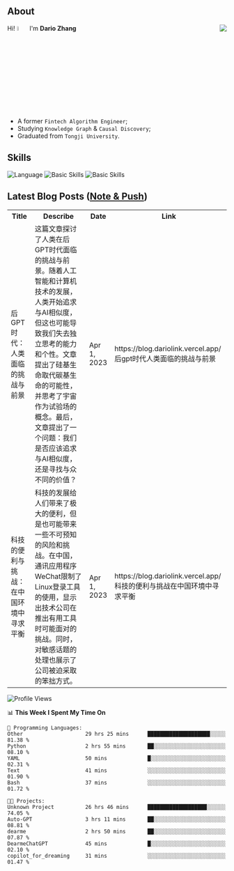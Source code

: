 ## About

<img align="right" src="https://github-readme-stats.vercel.app/api?username=dario-github&show_icons=true&bg_color=00000000&hide_title=true&hide_border=true&include_all_commits=true&count_private=true&theme=transparent" />

Hi! <img src="https://media.giphy.com/media/hvRJCLFzcasrR4ia7z/giphy.gif" width="5%"> I'm **Dario Zhang**

- A former `Fintech Algorithm Engineer`;
- Studying `Knowledge Graph` & `Causal Discovery`;
- Graduated from `Tongji University`.

## Skills

![Language](https://skillicons.dev/icons?i=py,matlab,pytorch,latex,regex,mysql,sqlite)
![Basic Skills](https://skillicons.dev/icons?i=bash,git,linux,md)
![Basic Skills](https://skillicons.dev/icons?i=vim,vscode,jupyterlab)

## Latest Blog Posts ([Note & Push](https://blog.dariolink.vercel.app/))

<table>
  <tr><th>Title</th><th>Describe</th><th>Date</th><th>Link</th></tr>
  <!-- BLOG-POST-LIST:START --><tr><td>后GPT时代：人类面临的挑战与前景</td><td>这篇文章探讨了人类在后GPT时代面临的挑战与前景。随着人工智能和计算机技术的发展，人类开始追求与AI相似度，但这也可能导致我们失去独立思考的能力和个性。文章提出了硅基生命取代碳基生命的可能性，并思考了宇宙作为试验场的概念。最后，文章提出了一个问题：我们是否应该追求与AI相似度，还是寻找与众不同的价值？</td><td>Apr 1, 2023</td><td>https://blog.dariolink.vercel.app/后gpt时代人类面临的挑战与前景</td></tr><tr><td>科技的便利与挑战：在中国环境中寻求平衡</td><td>科技的发展给人们带来了极大的便利，但是也可能带来一些不可预知的风险和挑战。在中国，通讯应用程序WeChat限制了Linux登录工具的使用，显示出技术公司在推出有用工具时可能面对的挑战。同时，对敏感话题的处理也展示了公司被迫采取的笨拙方式。</td><td>Apr 1, 2023</td><td>https://blog.dariolink.vercel.app/科技的便利与挑战在中国环境中寻求平衡</td></tr><!-- BLOG-POST-LIST:END -->
</table>

<!--START_SECTION:waka-->
![Profile Views](http://img.shields.io/badge/Profile%20Views-0-blue)

📊 **This Week I Spent My Time On** 

```text
💬 Programming Languages: 
Other                    29 hrs 25 mins      ████████████████████░░░░░   81.38 % 
Python                   2 hrs 55 mins       ██░░░░░░░░░░░░░░░░░░░░░░░   08.10 % 
YAML                     50 mins             █░░░░░░░░░░░░░░░░░░░░░░░░   02.31 % 
Text                     41 mins             ░░░░░░░░░░░░░░░░░░░░░░░░░   01.90 % 
Bash                     37 mins             ░░░░░░░░░░░░░░░░░░░░░░░░░   01.72 % 

🐱‍💻 Projects: 
Unknown Project          26 hrs 46 mins      ███████████████████░░░░░░   74.05 % 
Auto-GPT                 3 hrs 11 mins       ██░░░░░░░░░░░░░░░░░░░░░░░   08.81 % 
dearme                   2 hrs 50 mins       ██░░░░░░░░░░░░░░░░░░░░░░░   07.87 % 
DearmeChatGPT            45 mins             █░░░░░░░░░░░░░░░░░░░░░░░░   02.10 % 
copilot_for_dreaming     31 mins             ░░░░░░░░░░░░░░░░░░░░░░░░░   01.47 % 
```


<!--END_SECTION:waka-->
